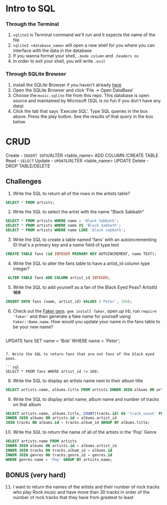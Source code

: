 # Intro to SQL

### Through the Terminal
1. `sqlite3` is Terminal command we'll run and it expects the name of the file
2. `sqlite3 <database_name>` will open a new shell for you where you can interface with the data in the database
3. If you wanna format your shell, `.mode column` and `.headers on`
4. In order to exit your shell, you will write `.exit`

### Through SQLite Browser

1. Install the SQLite Browser if you haven't already [here](http://sqlitebrowser.org/)
2. Open the SQLite Browser and click 'File -> Open DataBase'
3. Choose the `music.sqlite` file from this repo. This database is open source and maintained by Microsoft (SQL is no fun if you don't have any data)
4. Click the tab that says 'Execute SQL'. Type SQL queries in the box above. Press the play button. See the results of that query in the box below


# CRUD
Create - `INSERT INTO`/ALTER <table_name> ADD COLUMN /CREATE TABLE
Read - `SELECT`
Update - `UPDATE`/ALTER <table_name> UPDATE <type for the colum>
Delete - DROP TABLE/DELETE



## Challenges

1. Write the SQL to return all of the rows in the artists table?

```SQL
SELECT * FROM artists;
```

2. Write the SQL to select the artist with the name "Black Sabbath"

```SQL
SELECT * FROM artists WHERE name = 'Black Sabbath';
SELECT * FROM artists WHERE name IS 'Black Sabbath';
SELECT * FROM artists WHERE name LIKE 'black sabbath';
```

3. Write the SQL to create a table named 'fans' with an autoincrementing ID that's a primary key and a name field of type text

```sql
CREATE TABLE fans (id INTEGER PRIMARY KEY AUTOINCREMENT, name TEXT);
```

4. Write the SQL to alter the fans table to have a artist_id column type integer?

```sql
 ALTER TABLE fans ADD COLUMN artist_id INTEGER;
```

5. Write the SQL to add yourself as a fan of the Black Eyed Peas? ArtistId **169**

```sql
INSERT INTO fans (name, artist_id) VALUES ('Peter', 169);
```

6. Check out the [Faker gem](https://github.com/stympy/faker). `gem install faker`, open up irb, run `require 'faker'` and then generate a fake name for yourself using `Faker::Name.name`. How would you update your name in the fans table to be your new name?

   ```sql
UPDATE fans SET name = 'Bob' WHERE name = 'Peter';
   ```

7. Write the SQL to return fans that are not fans of the black eyed peas.

```sql
SELECT * FROM fans WHERE artist_id != 169;
```

8. Write the SQL to display an artists name next to their album title

```sql
SELECT artists.name, albums.title FROM artists INNER JOIN albums ON artists.id = albums.artist_id;
```

9. Write the SQL to display artist name, album name and number of tracks on that album

```sql
SELECT artists.name, albums.title, COUNT(tracks.id) AS 'track_count' FROM artists
INNER JOIN albums ON artists.id = albums.artist_id
JOIN tracks ON albums.id = tracks.album_id GROUP BY albums.title;
```

10. Write the SQL to return the name of all of the artists in the 'Pop' Genre

```sql
SELECT artists.name FROM artists
INNER JOIN albums ON artists.id = albums.artist_id
INNER JOIN tracks ON tracks.album_id = albums.id
INNER JOIN genres ON tracks.genre_id = genres.id
WHERE genres.name = 'Pop' GROUP BY artists.name;
```

## BONUS (very hard)

11. I want to return the names of the artists and their number of rock tracks
    who play Rock music
    and have move than 30 tracks
    in order of the number of rock tracks that they have
    from greatest to least

```sql

```
